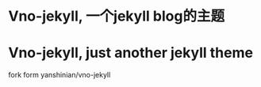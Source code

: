 # Vno-jekyll, 一个jekyll blog的主题
# Vno-jekyll, just another jekyll theme


fork form yanshinian/vno-jekyll

